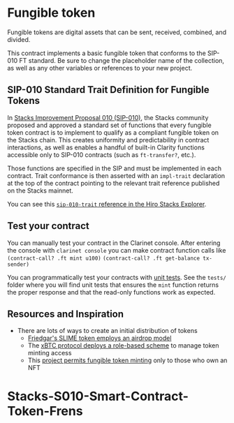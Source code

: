 # Fungible token

Fungible tokens are digital assets that can be sent, received, combined, and divided.

This contract implements a basic fungible token that conforms to the SIP-010 FT standard. Be sure to change the placeholder name of the collection, as well as any other variables or references to your new project.

## SIP-010 Standard Trait Definition for Fungible Tokens

In [Stacks Improvement Proposal 010 (SIP-010)](https://github.com/stacksgov/sips/blob/main/sips/sip-010/sip-010-fungible-token-standard.md), the Stacks community proposed and approved a standard set of functions that every fungible token contract is to implement to qualify as a compliant fungible token on the Stacks chain. This creates uniformity and predictability in contract interactions, as well as enables a handful of built-in Clarity functions accessible only to SIP-010 contracts (such as `ft-transfer?`, etc.).

Those functions are specified in the SIP and must be implemented in each contract. Trait conformance is then asserted with an `impl-trait` declaration at the top of the contract pointing to the relevant trait reference published on the Stacks mainnet.

You can see this [`sip-010-trait` reference in the Hiro Stacks Explorer](https://explorer.stacks.co/txid/SP3FBR2AGK5H9QBDH3EEN6DF8EK8JY7RX8QJ5SVTE.sip-010-trait-ft-standard?chain=mainnet).

## Test your contract

You can manually test your contract in the Clarinet console. After entering the console with `clarinet console` you can make contract function calls like
`(contract-call? .ft mint u100)`
`(contract-call? .ft get-balance tx-sender)`

You can programmatically test your contracts with [unit tests](https://docs.hiro.so/clarinet/how-to-guides/how-to-test-contract). See the `tests/` folder where you will find unit tests that ensures the `mint` function returns the proper response and that the read-only functions work as expected.

## Resources and Inspiration

- There are lots of ways to create an initial distribution of tokens
  - [Friedgar's SLIME token employs an airdrop model](https://github.com/boomcrypto/clarity-deployed-contracts/blob/main/contracts/SP125J1ADVYWGWB9NQRCVGKYAG73R17ZNMV17XEJ7/slime.clar)
  - The [xBTC protocol deploys a role-based scheme](https://explorer.stacks.co/txid/0xcf6a930ac1bc14416df691e14a8da0d674748714933a56eb13e2e958029c64fa?chain=mainnet) to manage token minting access
  - This [project permits fungible token minting](https://explorer.stacks.co/txid/0x5c9cec6d28627bd73db277297d1a239f758fca087c9e3259b721686abd4801b3?chain=mainnet) only to those who own an NFT
# Stacks-S010-Smart-Contract-Token-Frens
